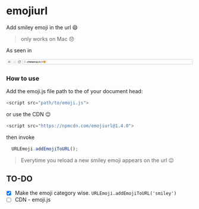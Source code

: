 # emojiurl

Add smiley emoji in the url 😄

> only works on Mac 😞

As seen in

![emoji in url screen](https://raw.githubusercontent.com/chetanraj/emojiurl/master/images/url.png)


### How to use

Add the emoji.js file path to the of your document head:

```js
<script src="path/to/emoji.js">
```

or use the CDN 😉
```js
<script src="https://npmcdn.com/emojiurl@1.4.0">
```

then invoke

```js
  URLEmoji.addEmojiToURL();
```
> Everytime you reload a new smiley emoji appears on the url 😉


## TO-DO

- [x] Make the emoji category wise. ```URLEmoji.addEmojiToURL('smiley')```
- [ ] CDN - emoji.js
